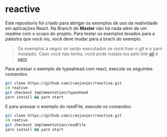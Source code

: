 # reactive

Este repositorio foi criado para abrigar os exemplos de uso da reatividade em aplicações React. Na Branch de **Master** não há nada além de um readme com o scopo do projeto. Para testar os exemplos levados para a palestra que você viu, você deve mudar para a brach do exemplo.

> Os exemplos a seguir só serão executados se você tiver o git e o yarn instalado. Caso você não tenha, você pode instala-los pelo link [git](https://git-scm.com/downloads) e [yarn](https://legacy.yarnpkg.com/en/docs/install/#debian-stable)

Para acessar o exemplo do typeahead com react, execute os seguintes comandos:

```sh
git clone https://github.com/iranjunior/reactive.git
cd reative
git checkout implementation/typeahead
yarn install && yarn start
```
E para acessar o exemplo do readFile, execute os comandos:
```sh
git clone https://github.com/iranjunior/reactive.git
cd reative
git checkout implementation/readFile
yarn install && yarn start
```